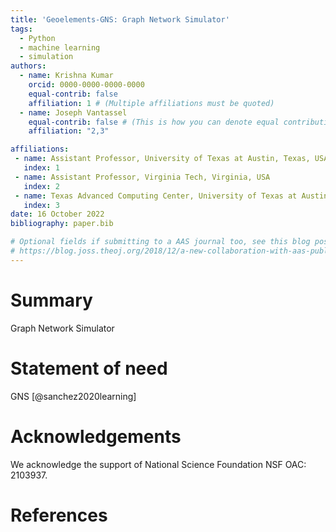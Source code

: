 ```yaml
---
title: 'Geoelements-GNS: Graph Network Simulator'
tags:
  - Python
  - machine learning
  - simulation
authors:
  - name: Krishna Kumar
    orcid: 0000-0000-0000-0000
    equal-contrib: false
    affiliation: 1 # (Multiple affiliations must be quoted)
  - name: Joseph Vantassel
    equal-contrib: false # (This is how you can denote equal contributions between multiple authors)
    affiliation: "2,3"

affiliations:
 - name: Assistant Professor, University of Texas at Austin, Texas, USA
   index: 1
 - name: Assistant Professor, Virginia Tech, Virginia, USA
   index: 2
 - name: Texas Advanced Computing Center, University of Texas at Austin, Texas, USA
   index: 3
date: 16 October 2022
bibliography: paper.bib

# Optional fields if submitting to a AAS journal too, see this blog post:
# https://blog.joss.theoj.org/2018/12/a-new-collaboration-with-aas-publishing
---
```


# Summary

Graph Network Simulator

# Statement of need

GNS [@sanchez2020learning]

# Acknowledgements

We acknowledge the support of National Science Foundation NSF OAC: 2103937.

# References
